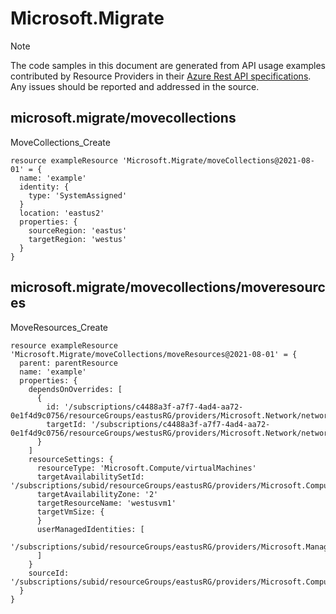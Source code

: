 # Microsoft.Migrate
  
> [!NOTE]
> The code samples in this document are generated from API usage examples contributed by Resource Providers in their [Azure Rest API specifications](https://github.com/Azure/azure-rest-api-specs). Any issues should be reported and addressed in the source.


## microsoft.migrate/movecollections

MoveCollections_Create
```bicep
resource exampleResource 'Microsoft.Migrate/moveCollections@2021-08-01' = {
  name: 'example'
  identity: {
    type: 'SystemAssigned'
  }
  location: 'eastus2'
  properties: {
    sourceRegion: 'eastus'
    targetRegion: 'westus'
  }
}
```

## microsoft.migrate/movecollections/moveresources

MoveResources_Create
```bicep
resource exampleResource 'Microsoft.Migrate/moveCollections/moveResources@2021-08-01' = {
  parent: parentResource 
  name: 'example'
  properties: {
    dependsOnOverrides: [
      {
        id: '/subscriptions/c4488a3f-a7f7-4ad4-aa72-0e1f4d9c0756/resourceGroups/eastusRG/providers/Microsoft.Network/networkInterfaces/eastusvm140'
        targetId: '/subscriptions/c4488a3f-a7f7-4ad4-aa72-0e1f4d9c0756/resourceGroups/westusRG/providers/Microsoft.Network/networkInterfaces/eastusvm140'
      }
    ]
    resourceSettings: {
      resourceType: 'Microsoft.Compute/virtualMachines'
      targetAvailabilitySetId: '/subscriptions/subid/resourceGroups/eastusRG/providers/Microsoft.Compute/availabilitySets/avset1'
      targetAvailabilityZone: '2'
      targetResourceName: 'westusvm1'
      targetVmSize: {
      }
      userManagedIdentities: [
        '/subscriptions/subid/resourceGroups/eastusRG/providers/Microsoft.ManagedIdentity/userAssignedIdentities/umi1'
      ]
    }
    sourceId: '/subscriptions/subid/resourceGroups/eastusRG/providers/Microsoft.Compute/virtualMachines/eastusvm1'
  }
}
```
